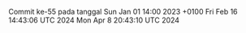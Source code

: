 Commit ke-55 pada tanggal Sun Jan 01 14:00 2023 +0100
Fri Feb 16 14:43:06 UTC 2024
Mon Apr  8 20:43:10 UTC 2024
